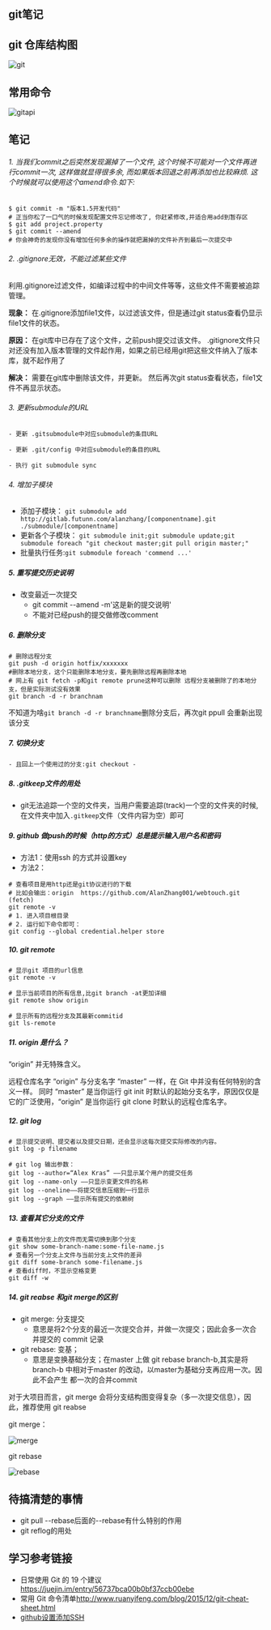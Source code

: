 ## git笔记

## git 仓库结构图

![git](asserts/git1.png)

## 常用命令

![gitapi](asserts/git2.png)

## 笔记

######  1. 当我们commit之后突然发现漏掉了一个文件, 这个时候不可能对一个文件再进行commit一次, 这样做就显得很多余, 而如果版本回退之前再添加也比较麻烦. 这个时候就可以使用这个amend命令.如下:

```shell
$ git commit -m "版本1.5开发代码"
# 正当你松了一口气的时候发现配置文件忘记修改了, 你赶紧修改,并适合用add到暂存区
$ git add project.property
$ git commit --amend        
# 你会神奇的发现你没有增加任何多余的操作就把漏掉的文件补齐到最后一次提交中

```

###### 2. .gitignore无效，不能过滤某些文件
利用.gitignore过滤文件，如编译过程中的中间文件等等，这些文件不需要被追踪管理。

**现象：**
在.gitignore添加file1文件，以过滤该文件，但是通过git status查看仍显示file1文件的状态。

**原因：**
在git库中已存在了这个文件，之前push提交过该文件。
.gitignore文件只对还没有加入版本管理的文件起作用，如果之前已经用git把这些文件纳入了版本库，就不起作用了

**解决：**
需要在git库中删除该文件，并更新。
然后再次git status查看状态，file1文件不再显示状态。

###### 3. 更新submodule的URL
```shell
- 更新 .gitsubmodule中对应submodule的条目URL

- 更新 .git/config 中对应submodule的条目的URL

- 执行 git submodule sync
```

###### 4. 增加子模块
 
- 添加子模块： `git submodule add http://gitlab.futunn.com/alanzhang/[componentname].git ./submodule/[componentname]`
- 更新各个子模块： `git submodule init;git submodule update;git submodule foreach "git checkout master;git pull origin master;"`
- 批量执行任务:`git submodule foreach 'commend ...'`
 
##### 5. 重写提交历史说明

- 改变最近一次提交
    + git commit --amend -m'这是新的提交说明'
    + 不能对已经push的提交做修改comment

##### 6. 删除分支
```shell
# 删除远程分支
git push -d origin hotfix/xxxxxxx
#删除本地分支，这个只能删除本地分支，要先删除远程再删除本地
# 网上有 git fetch -p和git remote prune这种可以删除 远程分支被删除了的本地分支，但是实际测试没有效果
git branch -d -r branchnam
```
不知道为啥`git branch -d -r branchname`删除分支后，再次git ppull 会重新出现该分支

##### 7. 切换分支

```shell
- 且回上一个使用过的分支:git checkout -
```

##### 8. .gitkeep文件的用处

- git无法追踪一个空的文件夹，当用户需要追踪(track)一个空的文件夹的时候,在文件夹中加入`.gitkeep`文件（文件内容为空）即可

##### 9. github 做push的时候（http的方式）总是提示输入用户名和密码

- 方法1：使用ssh 的方式并设置key
- 方法2：
```shell
# 查看项目是用http还是git协议进行的下载
# 比如会输出：origin  https://github.com/AlanZhang001/webtouch.git (fetch)
git remote -v
# 1. 进入项目根目录
# 2. 运行如下命令即可：
git config --global credential.helper store
```

##### 10. git remote 

```shell
# 显示git 项目的url信息
git remote -v

# 显示当前项目的所有信息,比git branch -at更加详细
git remote show origin

# 显示所有的远程分支及其最新commitid
git ls-remote
```

##### 11. origin 是什么？
“origin” 并无特殊含义。

远程仓库名字 “origin” 与分支名字 “master” 一样，在 Git 中并没有任何特别的含义一样。 同时 “master” 是当你运行 git init 时默认的起始分支名字，原因仅仅是它的广泛使用，“origin” 是当你运行 git clone 时默认的远程仓库名字。

##### 12. git log

```shell
# 显示提交说明、提交者以及提交日期，还会显示这每次提交实际修改的内容。
git log -p filename

# git log 输出参数：
git log --author=“Alex Kras” ——只显示某个用户的提交任务
git log --name-only ——只显示变更文件的名称
git log --oneline——将提交信息压缩到一行显示
git log --graph ——显示所有提交的依赖树
```

##### 13. 查看其它分支的文件

```shell
# 查看其他分支上的文件而无需切换到那个分支
git show some-branch-name:some-file-name.js
# 查看另一个分支上文件与当前分支上文件的差异
git diff some-branch some-filename.js
# 查看diff时，不显示空格变更
git diff -w
```

##### 14. git reabse 和git merge的区别

- git merge: 分支提交
    - 意思是将2个分支的最近一次提交合并，并做一次提交；因此会多一次合并提交的 commit 记录
- git rebase: 变基；
    - 意思是变换基础分支；在master 上做 git rebase branch-b,其实是将branch-b 中相对于master 的改动，以master为基础分支再应用一次。因此不会产生 都一次的合并commit

对于大项目而言，git merge 会将分支结构图变得复杂（多一次提交信息），因此，推荐使用 git reabse

git merge：

![merge](./asserts/merge.png)

git rebase

![rebase](./asserts/rebase.png)

## 待搞清楚的事情

 
- git pull --rebase后面的--rebase有什么特别的作用
- git reflog的用处

## 学习参考链接
- 日常使用 Git 的 19 个建议<https://juejin.im/entry/56737bca00b0bf37ccb00ebe>
- 常用 Git 命令清单<http://www.ruanyifeng.com/blog/2015/12/git-cheat-sheet.html>
- [github设置添加SSH](https://www.cnblogs.com/ayseeing/p/3572582.html)

